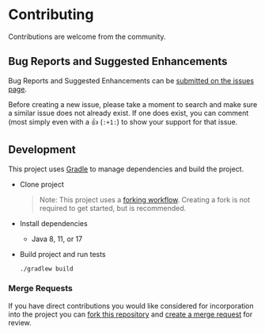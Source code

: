 # Contributing

Contributions are welcome from the community.

## Bug Reports and Suggested Enhancements

Bug Reports and Suggested Enhancements can be [submitted on the issues page][1].

Before creating a new issue, please take a moment to search and make sure a
similar issue does not already exist. If one does exist, you can comment
(most simply even with a :+1: (`:+1:`) to show your support for that issue.

## Development

This project uses [Gradle][4] to manage dependencies and build the project.

- Clone project

  > Note: This project uses a [forking workflow][2].
  > Creating a fork is not required to get started, but is recommended.

- Install dependencies

  - Java 8, 11, or 17

- Build project and run tests

  ```
  ./gradlew build
  ```

### Merge Requests

If you have direct contributions you would like considered for incorporation
into the project you can [fork this repository][2] and
[create a merge request][3] for review.


[1]: https://code.usgs.gov/ghsc/hazdev/pdl/issues
[2]: https://docs.gitlab.com/ee/user/project/repository/forking_workflow.html
[3]: https://docs.gitlab.com/ee/user/project/merge_requests/creating_merge_requests.html
[4]: https://gradle.org/
